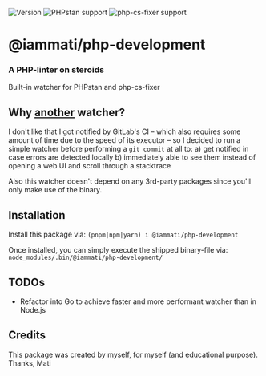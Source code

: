 ![Version](https://img.shields.io/npm/v/@iammati/php-development?color=hotpink&label=version&style=for-the-badge)
![PHPstan support](https://img.shields.io/badge/supports-phpstan-gold?style=for-the-badge)
![php-cs-fixer support](https://img.shields.io/badge/supports-phpcsfixer-blue?style=for-the-badge)

# @iammati/php-development

### A PHP-linter on steroids

Built-in watcher for PHPstan and php-cs-fixer

## Why [another](https://github.com/seregazhuk/php-watcher) watcher?

I don't like that I got notified by GitLab's CI – which also requires some amount of time due to the speed of its executor –
so I decided to run a simple watcher before performing a `git commit` at all to:
a) get notified in case errors are detected locally
b) immediately able to see them instead of opening a web UI and scroll through a stacktrace

Also this watcher doesn't depend on any 3rd-party packages since you'll only make use of the binary.

## Installation

Install this package via:
`(pnpm|npm|yarn) i @iammati/php-development`

Once installed, you can simply execute the shipped binary-file via:
`node_modules/.bin/@iammati/php-development/`

## TODOs
- Refactor into Go to achieve faster and more performant watcher than in Node.js

## Credits

This package was created by myself, for myself (and educational purpose).
Thanks, Mati
